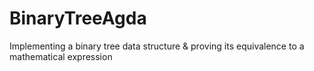 # BinaryTreeAgda
Implementing a binary tree data structure &amp; proving its equivalence to a mathematical expression
